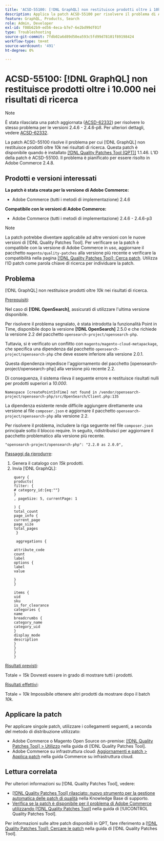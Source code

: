 ```yaml
---
title: 'ACSD-55100: [!DNL GraphQL] non restituisce prodotti oltre i 10k nei risultati di ricerca'
description: Applica la patch ACSD-55100 per risolvere il problema di Adobe Commerce, in cui GraphQL non restituisce prodotti oltre *10k* nei risultati della ricerca.
feature: GraphQL, Products, Search
role: Admin, Developer
exl-id: f08b62b9-ed56-4eca-b7e7-6e2bd99df01f
type: Troubleshooting
source-git-commit: 7fdb02a6d89d50ea593c5fd99d78101f89198424
workflow-type: tm+mt
source-wordcount: '491'
ht-degree: 0%

---
```


# ACSD-55100: [!DNL GraphQL] non restituisce prodotti oltre i 10.000 nei risultati di ricerca

>[!NOTE]
>
>È stata rilasciata una patch aggiornata ([ACSD-62332](/help/tools/quality-patches-tool/patches-available-in-qpt/v1-1-55/acsd-62332-product-listing-graphql-query-limit-plus-live-search-current-page.md)) per risolvere lo stesso problema per le versioni 2.4.6 - 2.4.6-p8. Per ulteriori dettagli, vedere [ACSD-62332](/help/tools/quality-patches-tool/patches-available-in-qpt/v1-1-55/acsd-62332-product-listing-graphql-query-limit-plus-live-search-current-page.md).

La patch ACSD-55100 risolve il problema per cui [!DNL GraphQL] non restituisce prodotti oltre *10k* nei risultati di ricerca. Questa patch è disponibile quando è installato [[!DNL Quality Patches Tool (QPT)]](https://experienceleague.adobe.com/it/docs/commerce-operations/tools/quality-patches-tool/quality-patches-tool-to-self-serve-quality-patches) 1.1.46. L’ID della patch è ACSD-55100. Il problema è pianificato per essere risolto in Adobe Commerce 2.4.8.

## Prodotti e versioni interessati

**La patch è stata creata per la versione di Adobe Commerce:**

* Adobe Commerce (tutti i metodi di implementazione) 2.4.6

**Compatibile con le versioni di Adobe Commerce:**

* Adobe Commerce (tutti i metodi di implementazione) 2.4.6 - 2.4.6-p3

>[!NOTE]
>
>La patch potrebbe diventare applicabile ad altre versioni con le nuove versioni di [!DNL Quality Patches Tool]. Per verificare se la patch è compatibile con la versione di Adobe Commerce in uso, aggiornare il pacchetto `magento/quality-patches` alla versione più recente e verificare la compatibilità nella pagina [[!DNL Quality Patches Tool]: Cerca patch](https://experienceleague.adobe.com/tools/commerce-quality-patches/index.html?lang=it). Utilizza l’ID patch come parola chiave di ricerca per individuare la patch.

## Problema

[!DNL GraphQL] non restituisce prodotti oltre *10k* nei risultati di ricerca.

<u>Prerequisiti</u>:

Nel caso di **[!DNL OpenSearch]**, assicurati di utilizzare l&#39;ultima versione disponibile.

Per risolvere il problema segnalato, è stata introdotta la funzionalità Point in Time, disponibile dopo la versione **[!DNL OpenSearch]** 2.5.0 e che richiede la versione 2.2 del pacchetto `opensearch-project/opensearch-php`.

Tuttavia, si è verificato un conflitto con `magento/magento-cloud-metapackage`, che specifica una dipendenza dal pacchetto `opensearch-project/opensearch-php` che deve essere inferiore alla versione 2.0.1.


Questa dipendenza impedisce l&#39;aggiornamento del pacchetto [opensearch-project/opensearch-php] alla versione più recente 2.2.

Di conseguenza, il sistema rileva il seguente errore e restituisce risultati nulli per prodotti superiori a *10.000*.

`Namespace [createPointInTime] not found in /vendor/opensearch-project/opensearch-php/src/OpenSearch/Client.php:135`

La dipendenza esistente rende difficile aggiungere direttamente una versione al file `composer.json` e aggiornare il pacchetto `opensearch-project/opensearch-php` alla versione 2.2.

Per risolvere il problema, includere la riga seguente nel file `composer.json` principale sotto il blocco require. In seguito, ridistribuisci per aggiornare il pacchetto problematico alla versione più recente.

`"opensearch-project/opensearch-php": "2.2.0 as 2.0.0",`

<u>Passaggi da riprodurre</u>:

1. Genera il catalogo con *15k* prodotti.
1. Invia [!DNL GraphQL]:

```
    query {
    products(
    filter: {
    # category_id:{eq:""}
    }
    , pageSize: 5, currentPage: 1

    ) {
    total_count
    page_info {
    current_page
    page_size
    total_pages
     }

     aggregations {

    attribute_code
    count
    label
    options {
    label
    value

    }
    }

    items {
    uid
    sku
    is_for_clearance
    categories {
    name
    breadcrumbs {
    category_name
    category_uid
    }
    display_mode
    description
    }
    }
    }
    }
```

<u>Risultati previsti</u>:

Totale = *15k*
Dovresti essere in grado di mostrare tutti i prodotti.

<u>Risultati effettivi</u>:

Totale = *10k*
Impossibile ottenere altri prodotti da mostrare dopo il batch *10k*.

## Applicare la patch

Per applicare singole patch, utilizzare i collegamenti seguenti, a seconda del metodo di distribuzione utilizzato:

* Adobe Commerce o Magento Open Source on-premise: [[!DNL Quality Patches Tool] > Utilizzo](/help/tools/quality-patches-tool/usage.md) nella guida di [!DNL Quality Patches Tool].
* Adobe Commerce su infrastruttura cloud: [Aggiornamenti e patch > Applica patch](https://experienceleague.adobe.com/docs/commerce-cloud-service/user-guide/develop/upgrade/apply-patches.html?lang=it) nella guida Commerce su infrastruttura cloud.

## Lettura correlata

Per ulteriori informazioni su [!DNL Quality Patches Tool], vedere:

* [[!DNL Quality Patches Tool] rilasciato: nuovo strumento per la gestione automatica delle patch di qualità](https://experienceleague.adobe.com/it/docs/commerce-operations/tools/quality-patches-tool/quality-patches-tool-to-self-serve-quality-patches) nella Knowledge Base di supporto.
* [Verifica se la patch è disponibile per il problema di Adobe Commerce utilizzando  [!DNL Quality Patches Tool]](/help/tools/quality-patches-tool/patches-available-in-qpt/check-patch-for-magento-issue-with-magento-quality-patches.md) nella guida di [!UICONTROL Quality Patches Tool].


Per informazioni sulle altre patch disponibili in QPT, fare riferimento a [[!DNL Quality Patches Tool]: Cercare le patch](https://experienceleague.adobe.com/tools/commerce-quality-patches/index.html?lang=it) nella guida di [!DNL Quality Patches Tool].
